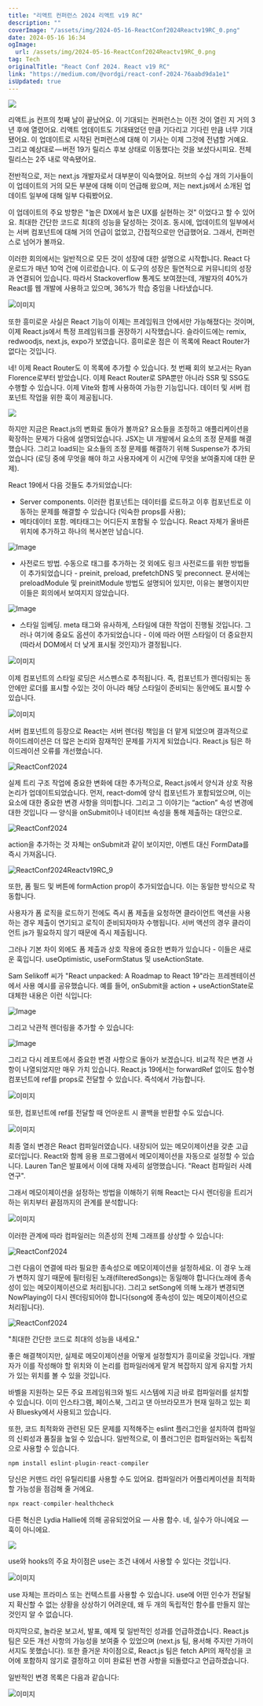 ```yaml
---
title: "리액트 컨퍼런스 2024 리액트 v19 RC"
description: ""
coverImage: "/assets/img/2024-05-16-ReactConf2024Reactv19RC_0.png"
date: 2024-05-16 16:34
ogImage:
  url: /assets/img/2024-05-16-ReactConf2024Reactv19RC_0.png
tag: Tech
originalTitle: "React Conf 2024. React v19 RC"
link: "https://medium.com/@vordgi/react-conf-2024-76aabd9da1e1"
isUpdated: true
---
```


<img src="/assets/img/2024-05-16-ReactConf2024Reactv19RC_0.png" />

리액트.js 컨프의 첫째 날이 끝났어요. 이 기대되는 컨퍼런스는 이전 것이 열린 지 거의 3년 후에 열렸어요. 리액트 업데이트도 기대돼었던 만큼 기다리고 기다린 만큼 너무 기대됐어요. 이 업데이트로 시작된 컨퍼런스에 대해 이 기사는 이제 그것에 전념할 거예요. 그리고 예상대로 — 버전 19가 릴리스 후보 상태로 이동했다는 것을 보셨다시피요. 전체 릴리스는 2주 내로 약속됐어요.

전반적으로, 저는 next.js 개발자로서 대부분이 익숙했어요. 허브의 수십 개의 기사들이 이 업데이트의 거의 모든 부분에 대해 이미 언급해 왔으며, 저는 next.js에서 소개된 업데이트 일부에 대해 일부 다뤄봤어요.

이 업데이트의 주요 방향은 "높은 DX에서 높은 UX를 실현하는 것" 이었다고 할 수 있어요. 최대한 간단한 코드로 최대의 성능을 달성하는 것이죠. 동시에, 업데이트의 일부에서는 서버 컴포넌트에 대해 거의 언급이 없었고, 간접적으로만 언급했어요. 그래서, 컨퍼런스로 넘어가 볼까요.

<!-- seedividend - 사각형 -->

<ins class="adsbygoogle"
     style="display:block"
     data-ad-client="ca-pub-4877378276818686"
     data-ad-slot="1898504329"
     data-ad-format="auto"
     data-full-width-responsive="true"></ins>

<script>
     (adsbygoogle = window.adsbygoogle || []).push({});
</script>

이러한 회의에서는 일반적으로 모든 것이 성장에 대한 설명으로 시작합니다. React 다운로드가 매년 10억 건에 이르렀습니다. 이 도구의 성장은 필연적으로 커뮤니티의 성장과 연결되어 있습니다. 따라서 Stackoverflow 통계도 보여졌는데, 개발자의 40%가 React를 웹 개발에 사용하고 있으며, 36%가 학습 중임을 나타냈습니다.

![이미지](/assets/img/2024-05-16-ReactConf2024Reactv19RC_1.png)

또한 흥미로운 사실은 React 기능이 이제는 프레임워크 안에서만 가능해졌다는 것이며, 이제 React.js에서 특정 프레임워크를 권장하기 시작했습니다. 슬라이드에는 remix, redwoodjs, next.js, expo가 보였습니다. 흥미로운 점은 이 목록에 React Router가 없다는 것입니다.

네! 이제 React Router도 이 목록에 추가할 수 있습니다. 첫 번째 회의 보고서는 Ryan Florence로부터 받았습니다. 이제 React Router로 SPA뿐만 아니라 SSR 및 SSG도 수행할 수 있습니다. 이제 Vite와 함께 사용하여 가능한 기능입니다. 데이터 및 서버 컴포넌트 작업을 위한 훅이 제공됩니다.

<!-- seedividend - 사각형 -->

<ins class="adsbygoogle"
     style="display:block"
     data-ad-client="ca-pub-4877378276818686"
     data-ad-slot="1898504329"
     data-ad-format="auto"
     data-full-width-responsive="true"></ins>

<script>
     (adsbygoogle = window.adsbygoogle || []).push({});
</script>

<img src="/assets/img/2024-05-16-ReactConf2024Reactv19RC_2.png" />

하지만 지금은 React.js의 변화로 돌아가 볼까요? 요소들을 조정하고 애플리케이션을 확장하는 문제가 다음에 설명되었습니다. JSX는 UI 개발에서 요소의 조정 문제를 해결했습니다. 그리고 load되는 요소들의 조정 문제를 해결하기 위해 Suspense가 추가되었습니다 (로딩 중에 무엇을 해야 하고 사용자에게 이 시간에 무엇을 보여줄지에 대한 문제).

React 19에서 다음 것들도 추가되었습니다:

- Server components. 이러한 컴포넌트는 데이터를 로드하고 이후 컴포넌트로 이동하는 문제를 해결할 수 있습니다 (익숙한 props를 사용);
- 메타데이터 포함. 메타태그는 어디든지 포함될 수 있습니다. React 자체가 올바른 위치에 추가하고 하나의 복사본만 남습니다.

<!-- seedividend - 사각형 -->

<ins class="adsbygoogle"
     style="display:block"
     data-ad-client="ca-pub-4877378276818686"
     data-ad-slot="1898504329"
     data-ad-format="auto"
     data-full-width-responsive="true"></ins>

<script>
     (adsbygoogle = window.adsbygoogle || []).push({});
</script>

![Image](/assets/img/2024-05-16-ReactConf2024Reactv19RC_3.png)

- 사전로드 방법. 수동으로 태그를 추가하는 것 외에도 링크 사전로드를 위한 방법들이 추가되었습니다 - preinit, preload, prefetchDNS 및 preconnect. 문서에는 preloadModule 및 preinitModule 방법도 설명되어 있지만, 이유는 불명이지만 이들은 회의에서 보여지지 않았습니다.

![Image](/assets/img/2024-05-16-ReactConf2024Reactv19RC_4.png)

- 스타일 임베딩. meta 태그와 유사하게, 스타일에 대한 작업이 진행될 것입니다. 그러나 여기에 중요도 옵션이 추가되었습니다 - 이에 따라 어떤 스타일이 더 중요한지(따라서 DOM에서 더 낮게 표시될 것인지)가 결정됩니다.

<!-- seedividend - 사각형 -->

<ins class="adsbygoogle"
     style="display:block"
     data-ad-client="ca-pub-4877378276818686"
     data-ad-slot="1898504329"
     data-ad-format="auto"
     data-full-width-responsive="true"></ins>

<script>
     (adsbygoogle = window.adsbygoogle || []).push({});
</script>

![이미지](/assets/img/2024-05-16-ReactConf2024Reactv19RC_5.png)

이제 컴포넌트의 스타일 로딩은 서스펜스로 추적됩니다. 즉, 컴포넌트가 렌더링되는 동안에만 로더를 표시할 수있는 것이 아니라 해당 스타일이 준비되는 동안에도 표시할 수 있습니다.

![이미지](/assets/img/2024-05-16-ReactConf2024Reactv19RC_6.png)

서버 컴포넌트의 등장으로 React는 서버 렌더링 책임을 더 맡게 되었으며 결과적으로 하이드레이션은 더 많은 논리와 잠재적인 문제를 가지게 되었습니다. React.js 팀은 하이드레이션 오류를 개선했습니다.

<!-- seedividend - 사각형 -->

<ins class="adsbygoogle"
     style="display:block"
     data-ad-client="ca-pub-4877378276818686"
     data-ad-slot="1898504329"
     data-ad-format="auto"
     data-full-width-responsive="true"></ins>

<script>
     (adsbygoogle = window.adsbygoogle || []).push({});
</script>

![ReactConf2024](/assets/img/2024-05-16-ReactConf2024Reactv19RC_7.png)

실제 트리 구조 작업에 중요한 변화에 대한 추가적으로, React.js에서 양식과 상호 작용 논리가 업데이트되었습니다. 먼저, react-dom에 양식 컴포넌트가 포함되었으며, 이는 요소에 대한 중요한 변경 사항을 의미합니다. 그리고 그 이야기는 “action” 속성 변경에 대한 것입니다 — 양식을 onSubmit이나 네이티브 속성을 통해 제출하는 대안으로.

![ReactConf2024](/assets/img/2024-05-16-ReactConf2024Reactv19RC_8.png)

action을 추가하는 것 자체는 onSubmit과 같이 보이지만, 이벤트 대신 FormData를 즉시 가져옵니다.

<!-- seedividend - 사각형 -->

<ins class="adsbygoogle"
     style="display:block"
     data-ad-client="ca-pub-4877378276818686"
     data-ad-slot="1898504329"
     data-ad-format="auto"
     data-full-width-responsive="true"></ins>

<script>
     (adsbygoogle = window.adsbygoogle || []).push({});
</script>

![ReactConf2024Reactv19RC_9](/assets/img/2024-05-16-ReactConf2024Reactv19RC_9.png)

또한, 폼 필드 및 버튼에 formAction prop이 추가되었습니다. 이는 동일한 방식으로 작동합니다.

사용자가 폼 로직을 로드하기 전에도 즉시 폼 제출을 요청하면 클라이언트 액션을 사용하는 경우 제출이 연기되고 로직이 준비되자마자 수행됩니다. 서버 액션의 경우 클라이언트 js가 필요하지 않기 때문에 즉시 제출됩니다.

그러나 기본 차이 외에도 폼 제출과 상호 작용에 중요한 변화가 있습니다 - 이들은 새로운 훅입니다. useOptimistic, useFormStatus 및 useActionState.

<!-- seedividend - 사각형 -->

<ins class="adsbygoogle"
     style="display:block"
     data-ad-client="ca-pub-4877378276818686"
     data-ad-slot="1898504329"
     data-ad-format="auto"
     data-full-width-responsive="true"></ins>

<script>
     (adsbygoogle = window.adsbygoogle || []).push({});
</script>

Sam Selikoff 씨가 "React unpacked: A Roadmap to React 19"라는 프레젠테이션에서 사용 예시를 공유했습니다. 예를 들어, onSubmit을 action + useActionState로 대체한 내용은 이런 식입니다:

![Image](/assets/img/2024-05-16-ReactConf2024Reactv19RC_10.png)

그리고 낙관적 렌더링을 추가할 수 있습니다:

![Image](/assets/img/2024-05-16-ReactConf2024Reactv19RC_11.png)

<!-- seedividend - 사각형 -->

<ins class="adsbygoogle"
     style="display:block"
     data-ad-client="ca-pub-4877378276818686"
     data-ad-slot="1898504329"
     data-ad-format="auto"
     data-full-width-responsive="true"></ins>

<script>
     (adsbygoogle = window.adsbygoogle || []).push({});
</script>

그리고 다시 레포트에서 중요한 변경 사항으로 돌아가 보겠습니다. 비교적 작은 변경 사항이 나열되었지만 매우 가치 있습니다. React.js 19에서는 forwardRef 없이도 함수형 컴포넌트에 ref를 props로 전달할 수 있습니다. 즉석에서 가능합니다.

![이미지](/assets/img/2024-05-16-ReactConf2024Reactv19RC_12.png)

또한, 컴포넌트에 ref를 전달할 때 언마운트 시 콜백을 반환할 수도 있습니다.

![이미지](/assets/img/2024-05-16-ReactConf2024Reactv19RC_13.png)

<!-- seedividend - 사각형 -->

<ins class="adsbygoogle"
     style="display:block"
     data-ad-client="ca-pub-4877378276818686"
     data-ad-slot="1898504329"
     data-ad-format="auto"
     data-full-width-responsive="true"></ins>

<script>
     (adsbygoogle = window.adsbygoogle || []).push({});
</script>

최종 열쇠 변경은 React 컴파일러였습니다. 내장되어 있는 메모이제이션을 갖춘 고급 로더입니다. React와 함께 응용 프로그램에서 메모이제이션을 자동으로 설정할 수 있습니다. Lauren Tan은 발표에서 이에 대해 자세히 설명했습니다. "React 컴파일러 사례 연구".

그래서 메모이제이션을 설정하는 방법을 이해하기 위해 React는 다시 렌더링을 트리거하는 위치부터 끝점까지의 관계를 분석합니다:

![이미지](/assets/img/2024-05-16-ReactConf2024Reactv19RC_14.png)

이러한 관계에 따라 컴파일러는 의존성의 전체 그래프를 상상할 수 있습니다:

<!-- seedividend - 사각형 -->

<ins class="adsbygoogle"
     style="display:block"
     data-ad-client="ca-pub-4877378276818686"
     data-ad-slot="1898504329"
     data-ad-format="auto"
     data-full-width-responsive="true"></ins>

<script>
     (adsbygoogle = window.adsbygoogle || []).push({});
</script>

![ReactConf2024](/assets/img/2024-05-16-ReactConf2024Reactv19RC_15.png)

그런 다음이 연결에 따라 필요한 종속성으로 메모이제이션을 설정하세요. 이 경우 노래가 변하지 않기 때문에 필터링된 노래(filteredSongs)는 동일해야 합니다(노래에 종속성이 있는 메모이제이션으로 처리됩니다). 그리고 setSong에 의해 노래가 변경되면 NowPlaying이 다시 렌더링되어야 합니다(song에 종속성이 있는 메모이제이션으로 처리됩니다).

![ReactConf2024](/assets/img/2024-05-16-ReactConf2024Reactv19RC_16.png)

"최대한 간단한 코드로 최대의 성능을 내세요."

<!-- seedividend - 사각형 -->

<ins class="adsbygoogle"
     style="display:block"
     data-ad-client="ca-pub-4877378276818686"
     data-ad-slot="1898504329"
     data-ad-format="auto"
     data-full-width-responsive="true"></ins>

<script>
     (adsbygoogle = window.adsbygoogle || []).push({});
</script>

좋은 해결책이지만, 실제로 메모이제이션을 어떻게 설정할지가 흥미로울 것입니다. 개발자가 이를 작성해야 할 위치와 이 논리를 컴파일러에게 맡겨 복잡하지 않게 유지할 가치가 있는 위치를 볼 수 있을 것입니다.

바벨을 지원하는 모든 주요 프레임워크와 빌드 시스템에 지금 바로 컴파일러를 설치할 수 있습니다. 이미 인스타그램, 페이스북, 그리고 댄 아브라모프가 현재 일하고 있는 회사 Bluesky에서 사용되고 있습니다.

또한, 코드 최적화와 관련된 모든 문제를 지적해주는 eslint 플러그인을 설치하여 컴파일의 신뢰성과 품질을 높일 수 있습니다. 일반적으로, 이 플러그인은 컴파일러와는 독립적으로 사용할 수 있습니다.

```js
npm install eslint-plugin-react-compiler
```

<!-- seedividend - 사각형 -->

<ins class="adsbygoogle"
     style="display:block"
     data-ad-client="ca-pub-4877378276818686"
     data-ad-slot="1898504329"
     data-ad-format="auto"
     data-full-width-responsive="true"></ins>

<script>
     (adsbygoogle = window.adsbygoogle || []).push({});
</script>

당신은 커맨드 라인 유틸리티를 사용할 수도 있어요. 컴파일러가 어플리케이션을 최적화할 가능성을 점검해 줄 거에요.

```js
npx react-compiler-healthcheck
```

다른 혁신은 Lydia Hallie에 의해 공유되었어요 — 사용 함수. 네, 실수가 아니에요 — 훅이 아니에요.

<img src="/assets/img/2024-05-16-ReactConf2024Reactv19RC_17.png" />

<!-- seedividend - 사각형 -->

<ins class="adsbygoogle"
     style="display:block"
     data-ad-client="ca-pub-4877378276818686"
     data-ad-slot="1898504329"
     data-ad-format="auto"
     data-full-width-responsive="true"></ins>

<script>
     (adsbygoogle = window.adsbygoogle || []).push({});
</script>

use와 hooks의 주요 차이점은 use는 조건 내에서 사용할 수 있다는 것입니다.

![이미지](/assets/img/2024-05-16-ReactConf2024Reactv19RC_18.png)

use 자체는 프라미스 또는 컨텍스트를 사용할 수 있습니다. use에 어떤 인수가 전달될지 확신할 수 없는 상황을 상상하기 어려운데, 왜 두 개의 독립적인 함수를 만들지 않는 것인지 알 수 없습니다.

마지막으로, 놀라운 보고서, 발표, 예제 및 일반적인 성과를 언급하겠습니다. React.js 팀은 모든 개선 사항의 가능성을 보여줄 수 있었으며 (next.js 팀, 용서해 주지만 가까이 서지도 못했습니다). 또한 즐거운 차이점으로, React.js 팀은 fetch API의 재작성을 코어에 포함하지 않기로 결정하고 이미 완료된 변경 사항을 되돌렸다고 언급하겠습니다.

<!-- seedividend - 사각형 -->

<ins class="adsbygoogle"
     style="display:block"
     data-ad-client="ca-pub-4877378276818686"
     data-ad-slot="1898504329"
     data-ad-format="auto"
     data-full-width-responsive="true"></ins>

<script>
     (adsbygoogle = window.adsbygoogle || []).push({});
</script>

일반적인 변경 목록은 다음과 같습니다:

![이미지](/assets/img/2024-05-16-ReactConf2024Reactv19RC_19.png)
